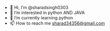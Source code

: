 - 👋 Hi, I’m @sharadsingh0303
- 👀 I’m interested in python AND JAVA
- 🌱 I’m currently learning python
- 📫 How to reach me sharad34356@gmail.com

<!---
sharadsingh0303/sharadsingh0303 is a ✨ special ✨ repository because its `README.md` (this file) appears on your GitHub profile.
You can click the Preview link to take a look at your changes.
--->

